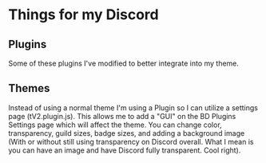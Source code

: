 # Things for my Discord

## Plugins

Some of these plugins I've modified to better integrate into my theme.


## Themes

Instead of using a normal theme I'm using a Plugin so I can utilize a settings page (tV2.plugin.js). This allows me to add a "GUI" on the BD Plugins Settings page which will affect the theme. You can change color, transparency, guild sizes, badge sizes, and adding a background image (With or without still using transparency on Discord overall. What I mean is you can have an image and have Discord fully transparent. Cool right).
